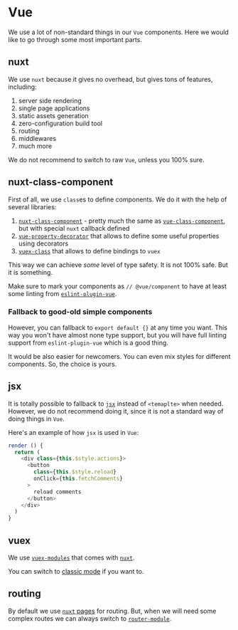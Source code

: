 # Vue

We use a lot of non-standard things in our `Vue` components.
Here we would like to go through some most important parts.


## nuxt

We use `nuxt` because it gives no overhead, but gives tons of features, including:

1. server side rendering
2. single page applications
3. static assets generation
4. zero-configuration build tool
5. routing
6. middlewares
7. much more

We do not recommend to switch to raw `Vue`, unless you 100% sure.


## nuxt-class-component

First of all, we use `class`es to define components. 
We do it with the help of several libraries:

1. [`nuxt-class-component`](https://github.com/nuxt-community/nuxt-class-component) - pretty much the same as [`vue-class-component`](https://github.com/vuejs/vue-class-component), but with special `nuxt` callback defined
2. [`vue-property-decorator`](https://github.com/kaorun343/vue-property-decorator) that allows to define some useful properties using decorators
3. [`vuex-class`](https://github.com/ktsn/vuex-class/) that allows to define bindings to `vuex`

This way we can achieve *some* level of type safety. It is not 100% safe.
But it is something.

Make sure to mark your components as `// @vue/component` to have at least
some linting from [`eslint-plugin-vue`](https://github.com/vuejs/eslint-plugin-vue).

### Fallback to good-old simple components

However, you can fallback to `export default {}` at any time you want.
This way you won't have almost none type support, but you will have full 
linting support from `eslint-plugin-vue` which is a good thing.

It would be also easier for newcomers.
You can even mix styles for different components.
So, the choice is yours.


## jsx

It is totally possible to fallback to [`jsx`](https://vuejs.org/v2/guide/render-function.html)
instead of `<temaplte>` when needed.
However, we do not recommend doing it, 
since it is not a standard way of doing things in `Vue`.

Here's an example of how `jsx` is used in `Vue`:

```js
render () {
  return (
    <div class={this.$style.actions}>
      <button
        class={this.$style.reload}
        onClick={this.fetchComments}
      >
        reload comments
      </button>
    </div>
  )
}
```


## vuex

We use [`vuex-modules`](https://vuex.vuejs.org/en/modules.html) that comes with [`nuxt`](https://nuxtjs.org/guide/vuex-store/). 

You can switch to [classic mode](https://nuxtjs.org/guide/vuex-store#classic-mode) if you want to.


## routing

By default we use [`nuxt` pages](https://nuxtjs.org/guide/routing) for routing.
But, when we will need some complex routes we can always switch to [`router-module`](https://github.com/nuxt-community/router-module).
